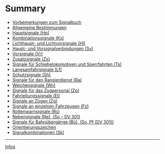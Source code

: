 # Summary

- [Vorbemerkungen zum Signalbuch](./301_0001_Vorbemerkungen.md)
- [Allgemeine Bestimmungen](./301_0002_Allgemeine%20Bestimmungen.md)
- [Hauptsignale (Hp)](./301_0101_Hauptsignale.md)
- [Kombinationssignale (Ks)](./301_0102_Kombinationssignale.md)
- [Lichthaupt- und Lichtvorsignale (Hl)](./301_0103_Lichthaupt-%20und%20Lichtvorsignale.md)
- [Haupt- und Vorsignalverbindungen (Sv)](./301_0104_Haupt-%20und%20Vorsignalverbindungen.md)
- [Vorsignale (Vr)](./301_0201_Vorsignale.md)
- [Zusatzsignale (Zs)](./301_0301_Zusatzsignale.md)
- [Signale für Schiebelokomotiven und Sperrfahrten (Ts)](./301_0401_Signale%20für%20Schiebelokomotiven%20und%20Sperrfahrten.md)
- [Langsamfahrsignale (Lf)](./301_0501_Langsamfahrsignale.md)
- [Schutzsignale (Sh)](./301_0601_Schutzsignale.md)
- [Signale für den Rangierdienst (Ra)](./301_070x_Signale%20für%20den%20Rangierdienst.md)
- [Weichensignale (Wn)](./301_0801_Weichensignale.md)
- [Signale für das Zugpersonal (Zp)](./301_090x_Signale%20für%20das%20Zugpersonal.md)
- [Fahrleitungssignale (El)](./301_1001_Fahrleitungssignale.md)
- [Signale an Zügen (Zg)](./301_1101_Signale%20an%20Zügen.md)
- [Signale an einzelnen Fahrzeugen (Fz)](./301_1201_Signale%20an%20einzelnen%20Fahrzeugen.md)
- [Rottenwarnsignale (Ro)](./301_1301_Rottenwarnsignale.md)
- [Nebensignale (Ne), (So – DV 301)]()
- [Signale für Bahnübergänge (Bü), (So, Pf (DV 301))]()
- [Orientierungszeichen]()
- [Signalkombinationen (Sk)]()

---

[Infos](./README.md)
